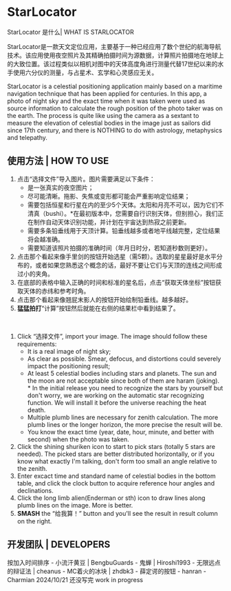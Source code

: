 # StarLocator
StarLocator 是什么| WHAT IS STARLOCATOR

StarLocator是一款天文定位应用，主要基于一种已经应用了数个世纪的航海导航技术。该应用使用夜空照片及其精确拍摄时间为源数据，计算照片拍摄地在地球上的大致位置。该过程类似以相机对图中的天体高度角进行测量代替17世纪以来的水手使用六分仪的测量，与占星术、玄学和心灵感应无关。


StarLocator is a celestial positioning application mainly based on a maritime navigation technique that has been applied for centuries. In this app, a photo of night sky and the exact time when it was taken were used as source information to calculate the rough position of the photo taker was on the earth. The process is quite like using the camera as a sextant to measure the elevation of celestial bodies in the image just as sailors did since 17th century, and there is NOTHING to do with astrology, metaphysics and telepathy.


## 使用方法 | HOW TO USE

1.	点击“选择文件”导入图片。图片需要满足以下条件：
	-	是一张真实的夜空图片；
	-	尽可能清晰。拖影、失焦或变形都可能会严重影响定位结果；
	-	需要包括恒星和行星在内的至少5个天体。太阳和月亮不可以，因为它们不清真（bushi）。*在最初版本中，您需要自行识别天体，但别担心，我们正在制作自动天体识别功能，并计划在宇宙达到热寂之前更新。
	-	需要多条铅垂线用于天顶计算。铅垂线越多或者地平线越完整，定位结果将会越准确。
	-	需要知道该照片拍摄的准确时间（年月日时分，若知道秒数则更好）。
2.	点击那个看起来像手里剑的按钮开始选星（需5颗）。选取的星星最好是水平分布的，或者如果您熟悉这个概念的话，最好不要让它们与天顶的连线之间形成过小的夹角。
3.	在底部的表格中输入正确的时间和标准的星名后，点击“获取天体坐标”按钮获取天体的赤纬和参考时角。
4.	点击那个看起来像翘屁末影人的按钮开始绘制铅垂线。越多越好。
5.	**猛猛拍打**“计算”按钮然后就能在右侧的结果栏中看到结果了。

<br/>

1.	Click “选择文件”, import your image. The image should follow these requirements:
	-	It is a real image of night sky;
	-	As clear as possible. Smear, defocus, and distortions could severely impact the positioning result;
	-	At least 5 celestial bodies including stars and planets. The sun and the moon are not acceptable since both of them are haram (joking). * In the initial release you need to recognize the stars by yourself but don't worry, we are working on the automatic star recognizing function. We will install it before the universe reaching the heat death.
	-	Multiple plumb lines are necessary for zenith calculation. The more plumb lines or the longer horizon, the more precise the result will be.
	-	You know the exact time (year, date, hour, minute, and better with second) when the photo was taken. 
2.	Click the shining shuriken icon to start to pick stars (totally 5 stars are needed). The picked stars are better distributed horizontally, or if you know what exactly I'm talking, don't form too small an angle relative to the zenith.
3.	Enter excact time and standard name of celestial bodies in the bottom table, and click the clock button to acquire reference hour angles and declinations.
4.	Click the long limb alien(Enderman or sth) icon to draw lines along plumb lines on the image. More is better.
5.	**SMASH** the “给我算！” button and you'll see the result in result column on the right.

## 开发团队 | DEVELOPERS
按加入时间排序
	-	小流汗黄豆 | BengbuGuards
 	-	鬼蝉 | Hiroshi1993
  	-	无限远点的辩证法 | cheanus
   	-	MC着火的冰块 | zhdbk3
    	-	薛定谔的按钮
	-	hanran
     	-	Charmian
2024/10/21 还没写完 work in progress
